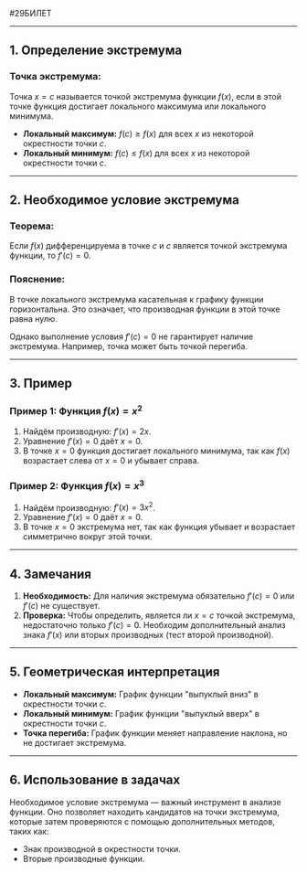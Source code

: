 #29БИЛЕТ

---

## 1. Определение экстремума

### Точка экстремума:
Точка $x = c$ называется точкой экстремума функции $f(x)$, если в этой точке функция достигает локального максимума или локального минимума.

- **Локальный максимум:** $f(c) \geq f(x)$ для всех $x$ из некоторой окрестности точки $c$.
- **Локальный минимум:** $f(c) \leq f(x)$ для всех $x$ из некоторой окрестности точки $c$.

---

## 2. Необходимое условие экстремума

### Теорема:
Если $f(x)$ дифференцируема в точке $c$ и $c$ является точкой экстремума функции, то $f'(c) = 0$.

### Пояснение:
В точке локального экстремума касательная к графику функции горизонтальна. Это означает, что производная функции в этой точке равна нулю. 

Однако выполнение условия $f'(c) = 0$ не гарантирует наличие экстремума. Например, точка может быть точкой перегиба.

---

## 3. Пример

### Пример 1: Функция $f(x) = x^2$
1. Найдём производную: $f'(x) = 2x$.
2. Уравнение $f'(x) = 0$ даёт $x = 0$.
3. В точке $x = 0$ функция достигает локального минимума, так как $f(x)$ возрастает слева от $x = 0$ и убывает справа.

### Пример 2: Функция $f(x) = x^3$
1. Найдём производную: $f'(x) = 3x^2$.
2. Уравнение $f'(x) = 0$ даёт $x = 0$.
3. В точке $x = 0$ экстремума нет, так как функция убывает и возрастает симметрично вокруг этой точки.

---

## 4. Замечания

1. **Необходимость:** Для наличия экстремума обязательно $f'(c) = 0$ или $f'(c)$ не существует.
2. **Проверка:** Чтобы определить, является ли $x = c$ точкой экстремума, недостаточно только $f'(c) = 0$. Необходим дополнительный анализ знака $f'(x)$ или вторых производных (тест второй производной).

---

## 5. Геометрическая интерпретация

- **Локальный максимум:** График функции "выпуклый вниз" в окрестности точки $c$.
- **Локальный минимум:** График функции "выпуклый вверх" в окрестности точки $c$.
- **Точка перегиба:** График функции меняет направление наклона, но не достигает экстремума.

---

## 6. Использование в задачах

Необходимое условие экстремума — важный инструмент в анализе функции. Оно позволяет находить кандидатов на точки экстремума, которые затем проверяются с помощью дополнительных методов, таких как:

- Знак производной в окрестности точки.
- Вторые производные функции.
